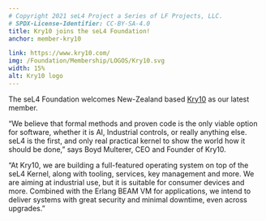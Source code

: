 ```yaml
---
# Copyright 2021 seL4 Project a Series of LF Projects, LLC.
# SPDX-License-Identifier: CC-BY-SA-4.0
title: Kry10 joins the seL4 Foundation!
anchor: member-kry10

link: https://www.kry10.com/
img: /Foundation/Membership/LOGOS/Kry10.svg
width: 15%
alt: Kry10 logo
---
```


The seL4 Foundation welcomes New-Zealand based [Kry10](https://www.kry10.com/)
as our latest member.

&ldquo;We believe that formal methods and proven code is the only viable option
for software, whether it is AI, Industrial controls, or really anything else.
seL4 is the first, and only real practical kernel to show the world how it
should be done,&rdquo; says Boyd Multerer, CEO and Founder of Kry10.

&ldquo;At Kry10, we are building a full-featured operating system on top of the
seL4 Kernel, along with tooling, services, key management and more. We are
aiming at industrial use, but it is suitable for consumer devices and more.
Combined with the Erlang BEAM VM for applications, we intend to deliver systems
with great security and minimal downtime, even across upgrades.&rdquo;
